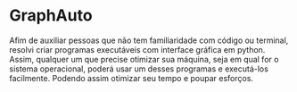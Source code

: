 # GraphAuto
Afim de auxiliar pessoas que não tem familiaridade com código ou terminal, resolvi criar programas executáveis com interface gráfica em python. Assim, qualquer um que precise otimizar sua máquina, seja em qual for o sistema operacional, poderá usar um desses programas e executá-los facilmente. Podendo assim otimizar seu tempo e poupar esforços.
